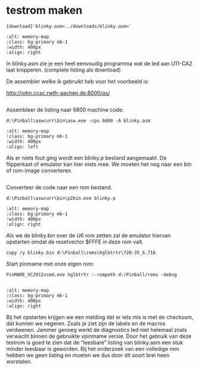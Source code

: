 # testrom maken
```{sidebar}
{download}`blinky.asm<../downloads/blinky.asm>`
```
```{image} ../images/testrom_src.png
:alt: memory-map
:class: bg-primary mb-1
:width: 400px
:align: right
```
In blinky.asm zie je een heel eenvoudig programma wat de led aan U11-CA2 laat knipperen. (complete listing als download)

De assembler welke ik gebruikt heb voor het voorbeeld is:  

http://john.ccac.rwth-aachen.de:8000/as/
````{div} block
````
Assembleer de listing naar 6800 machine code:
```
d:\Pinball\aswcurr\bin\asw.exe -cpu 6800 -A blinky.asm
```
```{image} ../images/testrom_asw.png
:alt: memory-map
:class: bg-primary mb-1
:width: 400px
:align: left
```
Als er niets fout ging wordt een blinky.p bestand aangemaakt. De flipperkast of emulator kan hier niets mee. We moeten het nog naar een bin of rom-image converteren.


````{div} block
````

Converteer de code naar een rom bestand.
```
d:\Pinball\aswcurr\bin\p2bin.exe blinky.p
```
```{image} ../images/testrom_p2bin.png
:alt: memory-map
:class: bg-primary mb-1
:width: 400px
:align: right
```
Als we de blinky.bin over de U6 rom zetten zal de emulator hiervan opstarten omdat de resetvector $FFFE in deze rom valt.
```
copy /y blinky.bin d:\Pinball\roms\hglbtrtr\720-35_6.716
```
Start pinmame met onze eigen rom:
```
PinMAME_VC2012vcmd.exe hglbtrtr --rompath d:/Pinball/roms -debug
```
````{div} block
````

```{image} ../images/testrom_debug.png
:alt: memory-map
:class: bg-primary mb-1
:width: 400px
:align: right
```
Bij het opstarten krijgen we een melding dat er iets mis is met de checksum, dat kunnen we negeren.
Zoals je ziet zijn de labels en de macros  verdwenen.
Jammer genoeg werkt de diagnostics led niet helemaal zoals verwacht binnen de gebruikte vpinmame versie.
Door het gebruik van deze testrom is goed te zien dat de “leesbare” listing van blinky.asm een stuk minder leesbaar is geworden. Bij het onderzoek van een volledige rom hebben we geen listing en moeten we dus door dit soort brei heen worstelen.
